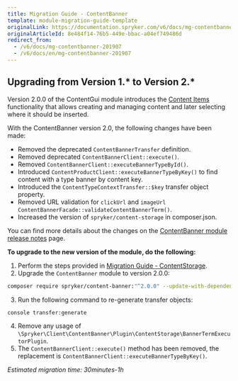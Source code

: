 ```yaml
---
title: Migration Guide - ContentBanner
template: module-migration-guide-template
originalLink: https://documentation.spryker.com/v6/docs/mg-contentbanner-201907
originalArticleId: 8e484f14-76b5-449e-bbac-a04ef749486d
redirect_from:
  - /v6/docs/mg-contentbanner-201907
  - /v6/docs/en/mg-contentbanner-201907
---
```


## Upgrading from Version 1.* to Version 2.*
Version 2.0.0 of the ContentGui module introduces the [Content Items](/docs/scos/user/features/{{page.version}}/content-items-feature-overview.html) functionality that allows creating and managing content and later selecting where it should be inserted.

With the ContentBanner version 2.0, the following changes have been made:

* Removed the deprecated `ContentBannerTransfer` definition.
* Removed deprecated `ContentBannerClient::execute()`.
* Removed `ContentBannerClient::executeBannerTypeById()`.
* Introduced `ContentProductClient::executeBannerTypeByKey()` to find content with a type banner by content key.
* Introduced the `ContentTypeContextTransfer::$key` transfer object property.
* Removed URL validation for `clickUrl` and `imageUrl ContentBannerFacade::validateContentBannerTerm()`.
* Increased the version of `spryker/content-storage` in composer.json.

You can find more details about the changes on the [ContentBanner module release notes](https://github.com/spryker/content-banner/releases/tag/2.0.0) page.

**To upgrade to the new version of the module, do the following:**
1. Perform the steps provided in [Migration Guide - ContentStorage](/docs/scos/dev/module-migration-guides/{{page.version}}/migration-guide-contentstorage.html).
2. Upgrade the `ContentBanner` module to version 2.0.0:

```bash
composer require spryker/content-banner:"^2.0.0" --update-with-dependencies
```

3. Run the following command to re-generate transfer objects:

```bash
console transfer:generate
```

4. Remove any usage of `\Spryker\Client\ContentBanner\Plugin\ContentStorage\BannerTermExecutorPlugin`.
5. The `ContentBannerClient::execute()` method has been removed, the replacement is `ContentBannerClient::executeBannerTypeByKey()`.

_Estimated migration time: 30minutes-1h_

<!-- Last review date: Jul 08, 2019 -by Anton Zubariev, Yuliia Boiko-->
